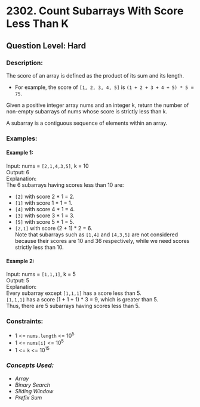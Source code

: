 # 2302. Count Subarrays With Score Less Than K
## Question Level: Hard
### Description:
The score of an array is defined as the product of its sum and its length.
- For example, the score of `[1, 2, 3, 4, 5]` is `(1 + 2 + 3 + 4 + 5) * 5 `= `75`.

Given a positive integer array nums and an integer k, return the number of non-empty subarrays of nums whose score is strictly less than k.

A subarray is a contiguous sequence of elements within an array.

### Examples:
#### Example 1:

Input: nums = `[2,1,4,3,5]`, k = 10  
Output: 6  
Explanation:  
The 6 subarrays having scores less than 10 are:  
- `[2]` with score 2 * 1 = 2.
- `[1]` with score 1 * 1 = 1.
- `[4]` with score 4 * 1 = 4.
- `[3]` with score 3 * 1 = 3. 
- `[5]` with score 5 * 1 = 5.
- `[2,1]` with score (2 + 1) * 2 = 6.  
Note that subarrays such as `[1,4]` and `[4,3,5]` are not considered because their scores are 10 and 36 respectively, while we need scores strictly less than 10.
#### Example 2:

Input: nums = `[1,1,1]`, k = 5  
Output: 5  
Explanation:  
Every subarray except `[1,1,1]` has a score less than 5.  
`[1,1,1]` has a score (1 + 1 + 1) * 3 = 9, which is greater than 5.  
Thus, there are 5 subarrays having scores less than 5.  

### Constraints:

- 1 <= `nums.length` <= 10<sup>5</sup>
- 1 <= `nums[i]` <= 10<sup>5</sup>
- 1 <= `k` <= 10<sup>15</sup>

### <i>Concepts Used:
- Array
- Binary Search
- Sliding Window
- Prefix Sum </i>